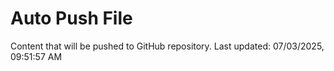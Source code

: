 # Auto Push File

Content that will be pushed to GitHub repository.
Last updated: 07/03/2025, 09:51:57 AM